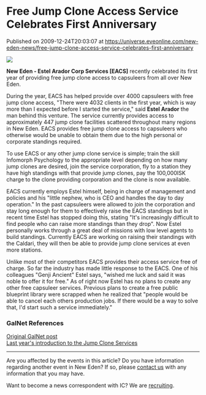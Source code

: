 # Free Jump Clone Access Service Celebrates First Anniversary
Published on 2009-12-24T20:03:07 at https://universe.eveonline.com/new-eden-news/free-jump-clone-access-service-celebrates-first-anniversary

![](http://www.eve-ic.net/media/assets/icarticlebanner.png)  
  
 **New Eden - Estel Arador Corp Services [EACS]** recently celebrated its first year of providing free jump clone access to capsuleers from all over New Eden.  
  
During the year, EACS has helped provide over 4000 capsuleers with free jump clone access, "There were 4032 clients in the first year, which is way more than I expected before I started the service," said **Estel Arador** the man behind this venture. The service currently provides access to approximately 447 jump clone facilities scattered throughout many regions in New Eden. EACS provides free jump clone access to capsuleers who otherwise would be unable to obtain them due to the high personal or corporate standings required.  
  
To use EACS or any other jump clone service is simple; train the skill Infomorph Psychology to the appropriate level depending on how many jump clones are desired, join the service corporation, fly to a station they have high standings with that provide jump clones, pay the 100,000ISK charge to the clone providing corporation and the clone is now available.  
  
EACS currently employs Estel himself, being in charge of management and policies and his "little nephew, who is CEO and handles the day to day operation." In the past capsuleers were allowed to join the corporation and stay long enough for them to effectively raise the EACS standings but in recent time Estel has stopped doing this, stating "It's increasingly difficult to find people who can raise more standings than they drop". Now Estel personally works through a great deal of missions with low level agents to build standings. Currently EACS are working on raising their standings with the Caldari, they will then be able to provide jump clone services at even more stations.  
  
Unlike most of their competitors EACS provides their access service free of charge. So far the industry has made little response to the EACS. One of his colleagues "Genji Ancient" Estel says, "wished me luck and said it was noble to offer it for free." As of right now Estel has no plans to create any other free capsuleer services. Previous plans to create a free public blueprint library were scrapped when he realized that "people would be able to cancel each others production jobs. If there would be a way to solve that, I'd start such a service immediately."

### GalNet References

[Original GalNet post](http://www.eveonline.com/ingameboard.asp?a=topic&threadID=939710)  
[Last year's introduction to the Jump Clone Services](http://www.eveonline.com/news.asp?a=single&nid=2661&tid=7)

* * *

Are you affected by the events in this article? Do you have information regarding another event in New Eden? If so, please [contact us](http://www.eveonline.com/news.asp?a=submitrp) with any information that you may have.  
  
Want to become a news correspondent with IC? We are [recruiting](http://www.eveonline.com/isd.asp).
